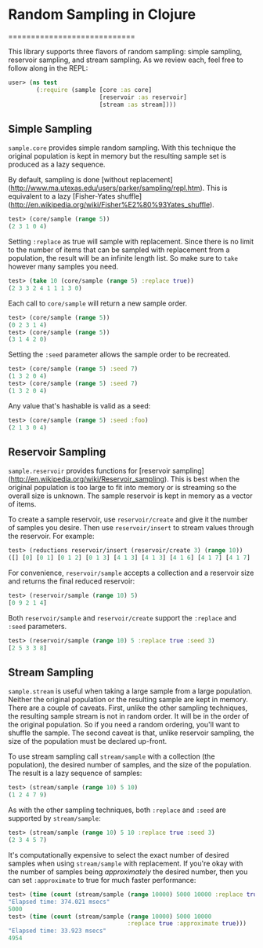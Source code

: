
# Random Sampling in Clojure
============================

This library supports three flavors of random sampling: simple
sampling, reservoir sampling, and stream sampling. As we review each,
feel free to follow along in the REPL:

```clojure
user> (ns test
        (:require (sample [core :as core]
                          [reservoir :as reservoir]
                          [stream :as stream])))
```

## Simple Sampling

`sample.core` provides simple random sampling. With this technique the
original population is kept in memory but the resulting sample set is
produced as a lazy sequence.

By default, sampling is done [without replacement]
(http://www.ma.utexas.edu/users/parker/sampling/repl.htm). This
is equivalent to a lazy [Fisher-Yates shuffle]
(http://en.wikipedia.org/wiki/Fisher%E2%80%93Yates_shuffle).

```clojure
test> (core/sample (range 5))
(2 3 1 0 4)
```

Setting `:replace` as true will sample with replacement. Since there
is no limit to the number of items that can be sampled with
replacement from a population, the result will be an infinite length
list.  So make sure to `take` however many samples you need.

```clojure
test> (take 10 (core/sample (range 5) :replace true))
(2 3 3 2 4 1 1 1 3 0)
```

Each call to `core/sample` will return a new sample order.

```clojure
test> (core/sample (range 5))
(0 2 3 1 4)
test> (core/sample (range 5))
(3 1 4 2 0)
```

Setting the `:seed` parameter allows the sample order to be recreated.

```clojure
test> (core/sample (range 5) :seed 7)
(1 3 2 0 4)
test> (core/sample (range 5) :seed 7)
(1 3 2 0 4)
```

Any value that's hashable is valid as a seed:

```clojure
test> (core/sample (range 5) :seed :foo)
(2 1 3 0 4)
```

## Reservoir Sampling

`sample.reservoir` provides functions for [reservoir sampling]
(http://en.wikipedia.org/wiki/Reservoir_sampling). This is best when
the original population is too large to fit into memory or is
streaming so the overall size is unknown. The sample reservoir is kept
in memory as a vector of items.

To create a sample reservoir, use `reservoir/create` and give it the
number of samples you desire. Then use `reservoir/insert` to stream
values through the reservoir. For example:

```clojure
test> (reductions reservoir/insert (reservoir/create 3) (range 10))
([] [0] [0 1] [0 1 2] [0 1 3] [4 1 3] [4 1 3] [4 1 6] [4 1 7] [4 1 7] [4 1 9])
```

For convenience, `reservoir/sample` accepts a collection and a
reservoir size and returns the final reduced reservoir:

```clojure
test> (reservoir/sample (range 10) 5)
[0 9 2 1 4]
```

Both `reservoir/sample` and `reservoir/create` support the `:replace`
and `:seed` parameters.

```clojure
test> (reservoir/sample (range 10) 5 :replace true :seed 3)
[2 5 3 3 8]
```

## Stream Sampling

`sample.stream` is useful when taking a large sample from a large
population. Neither the original population or the resulting sample are
kept in memory. There are a couple of caveats. First, unlike the other
sampling techniques, the resulting sample stream is not in random
order. It will be in the order of the original population. So if you
need a random ordering, you'll want to shuffle the sample. The second
caveat is that, unlike reservoir sampling, the size of the population
must be declared up-front.

To use stream sampling call `stream/sample` with a collection (the
population), the desired number of samples, and the size of the
population. The result is a lazy sequence of samples:

```clojure
test> (stream/sample (range 10) 5 10)
(1 2 4 7 9)
```

As with the other sampling techniques, both `:replace` and `:seed` are
supported by `stream/sample`:

```clojure
test> (stream/sample (range 10) 5 10 :replace true :seed 3)
(2 3 4 5 7)
```

It's computationally expensive to select the exact number of desired
samples when using `stream/sample` with replacement. If you're okay
with the number of samples being *approximately* the desired number,
then you can set `:approximate` to true for much faster performance:

```clojure
test> (time (count (stream/sample (range 10000) 5000 10000 :replace true)))
"Elapsed time: 374.021 msecs"
5000
test> (time (count (stream/sample (range 10000) 5000 10000
                                  :replace true :approximate true)))
"Elapsed time: 33.923 msecs"
4954
```
